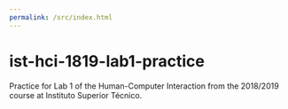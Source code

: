 ```yaml
---
permalink: /src/index.html
---
```


# ist-hci-1819-lab1-practice
Practice for Lab 1 of the Human-Computer Interaction from the 2018/2019 course at Instituto Superior Técnico.